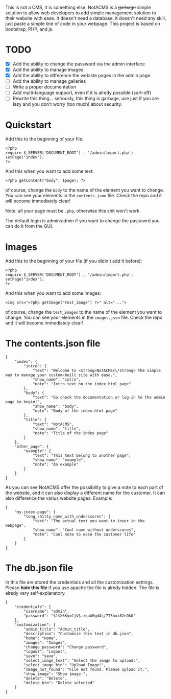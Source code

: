  This is not a CMS, it is something else.
 NotACMS is a ~~garbage~~ simple solution to allow web developers to add simple management solution to their website with ease. It doesn't need a database, it doesn't need any skill, just paste a simple line of code in your webpage.
 This project is based on bootstrap, PHP, and js.
# TODO
- [x] Add the ability to change the password via the admin interface
- [X] Add the ability to manage images
- [X] Add the ability to difference the webiste pages in the admin page
- [ ] Add the ability to manage galleries
- [ ] Write a proper documentation
- [ ] Add multi-language support, even if it is alredy possible (sort-off)
- [ ] Rewrite this thing... seriously, this thing is garbage, use just if you are lazy and you don't worry (too much) about security.
# Quickstart
Add this to the beginning of your file:
``` 
<?php
require $_SERVER['DOCUMENT_ROOT'] . '/admin/import.php';
setPage("index");
?>
```
And this when you want to add some text:
```
<?php getContent("body", $page); ?>
```
of course, change the `body` to the name of the element you want to change. You can see your elements in the `contents.json` file.
Check the repo and it will become immediately clear!

Note: all your page must be `.php`, otherwise this shit won't work

The default login is admin:admin if you want to change the passowrd you can do it from the GUI.

# Images
Add this to the beginning of your file (if you didin't add it before):
``` 
<?php
require $_SERVER['DOCUMENT_ROOT'] . '/admin/import.php';
setPage("index");
?>
```
And this when you want to add some images:
```
<img src="<?php getImage("test_image") ?>" alt="...">
```
of course, change the `test_images` to the name of the element you want to change. You can see your elements in the `images.json` file.
Check the repo and it will become immediately clear!

# The contents.json file
```
{
    "index": {
        "intro": {
            "text": "Welcome to <strong>NotACMS<\/strong> the simple way to manage your custom-built site with ease.",
            "show_name": "intro",
            "note": "Intro text on the index.html page"
        },
        "body": {
            "text": "Go check the documentation or log-in to the admin page to begin!",
            "show_name": "body",
            "note": "Body of the index.html page"
        },
        "title": {
            "text": "NotACMS",
            "show_name": "title",
            "note": "Title of the index page"
        }
    },
    "other_page": {
        "example": {
            "text": "This text belong to another page",
            "show_name": "example",
            "note": "An example"
        }
    }
}
```
As you can see NotACMS offer the possibility  to give a note to each part of the website, and it can also display a different name for the customer. It can also difference the varius website pages.
Example:
```
{
    "my-index-page": {
        "long_shitty_name_with_underscores": {
            "text": "The actual text you want to inser in the webpage",
            "show_name": "Cool name without underscores",
            "note": "Cool note to ease the customer life"
        }
    }
}
```

# The db.json file

In this file are stored the credentials and all the customization settings. Please **hide this file** if you use apache the file is alredy hidden. The file is alredy very self-explanatory.

```
{
    "credentials": {
        "username": "admin",
        "password": "$1$X6KyoCjV$.zquA5gdA\/7T5oxi82eOk0"
    },
    "customization": {
        "admin_title": "Admin_title",
        "description": "Customize this text in db.json",
        "home": "Home",
        "images": "Images",
        "change_password": "Change password",
        "logout": "Logout",
        "save": "save",
        "select_image_text": "Select the image to upload:",
        "select_image_btn": "Upload Image!",
        "image_not_found": "File not found. Please upload it.",
        "show_image": "Show image.",
        "delete": "Delete",
        "delete_btn": "Delete selected"
    }
}
```
